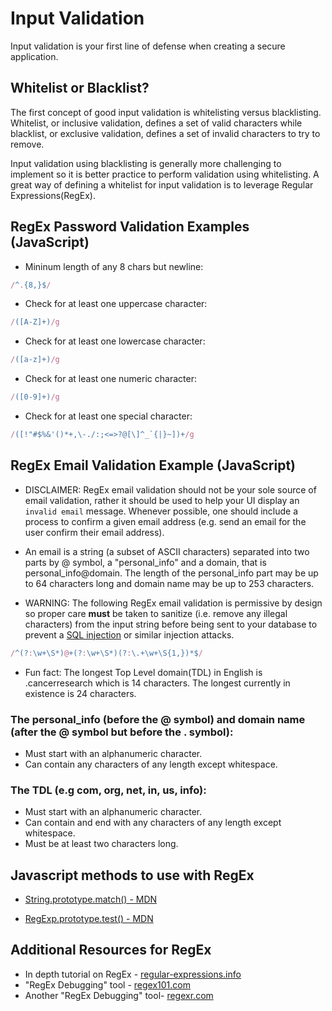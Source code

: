 <!-- Last updated 9-25-19 -->

# Input Validation 

Input validation is your first line of defense when creating a secure application.  

## Whitelist or Blacklist? 

The first concept of good input validation is whitelisting versus blacklisting. Whitelist, or inclusive validation, defines a set of valid characters while blacklist, or exclusive validation, defines a set of invalid characters to try to remove. 

Input validation using blacklisting is generally more challenging to implement so it is better practice to perform validation using whitelisting. A great way of defining a whitelist for input validation is to leverage Regular Expressions(RegEx). 

## RegEx Password Validation Examples (JavaScript)

- Mininum length of any 8 chars but newline: 
```javascript
/^.{8,}$/
```

- Check for at least one uppercase character: 
```javascript
/([A-Z]+)/g
```

- Check for at least one lowercase character:
```javascript
/([a-z]+)/g
```

- Check for at least one numeric character: 
```javascript
/([0-9]+)/g
```


- Check for at least one special character:
```javascript
/([!"#$%&'()*+,\-./:;<=>?@[\]^_`{|}~])+/g
```

## RegEx Email Validation Example (JavaScript)

- DISCLAIMER: RegEx email validation should not be your sole source of email validation, rather it should be used to help your UI display an `invalid email` message. Whenever possible, one should include a process to confirm a given email address (e.g. send an email for the user confirm their email address).

- An email is a string (a subset of ASCII characters) separated into two parts by @ symbol, a "personal_info" and a domain, that is personal_info@domain. The length of the personal_info part may be up to 64 characters long and domain name may be up to 253 characters.

- WARNING: The following RegEx email validation is permissive by design so proper care **must** be taken to sanitize (i.e. remove any illegal characters) from the input string before being sent to your database to prevent a [SQL injection](https://www.owasp.org/index.php/SQL_Injection) or similar injection attacks.  

```javascript
/^(?:\w+\S*)@+(?:\w+\S*)(?:\.+\w+\S{1,})*$/
```

- Fun fact: The longest Top Level domain(TDL) in English is .cancerresearch which is 14 characters. The longest currently in existence is 24 characters.

### The personal_info (before the @ symbol) and domain name (after the @ symbol but before the . symbol):

- Must start with an alphanumeric character.
- Can contain any characters of any length except whitespace.

### The TDL (e.g com, org, net, in, us, info): 
- Must start with an alphanumeric character.
- Can contain and end with any characters of any length except whitespace.
- Must be at least two characters long.

## Javascript methods to use with RegEx

- [String.prototype.match() - MDN](https://developer.mozilla.org/en-US/docs/Web/JavaScript/Reference/Global_Objects/String/match)

- [RegExp.prototype.test() - MDN](https://developer.mozilla.org/en-US/docs/Web/JavaScript/Reference/Global_Objects/String/match)

## Additional Resources for RegEx

- In depth tutorial on RegEx - [regular-expressions.info](https://www.regular-expressions.info/tutorial.html)
- "RegEx Debugging" tool - [regex101.com ](https://regex101.com/)
- Another "RegEx Debugging" tool- [regexr.com](https://regexr.com/)




